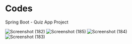 # Codes
Spring Boot - Quiz App Project


![Screenshot (182)](https://github.com/Rohith2050/Codes/assets/87187293/e6720c74-37bc-4b6e-bee5-678f390f5db3)
![Screenshot (185)](https://github.com/Rohith2050/Codes/assets/87187293/3b05d556-4fea-4849-aed0-0b44269c70c4)
![Screenshot (184)](https://github.com/Rohith2050/Codes/assets/87187293/5ec1ba36-eaa4-4ce6-92ff-a7719c5ce551)
![Screenshot (183)](https://github.com/Rohith2050/Codes/assets/87187293/978931ff-a93b-436f-b38b-1d155c604ffc)
